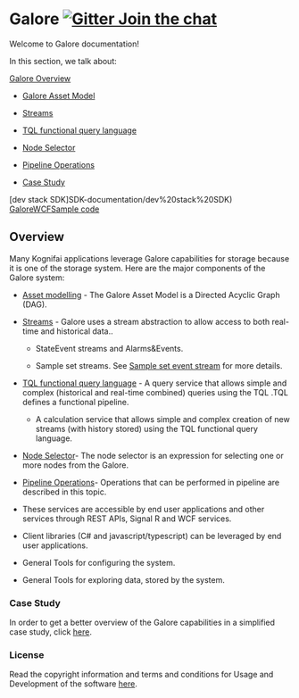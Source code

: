   
# Galore    [![Gitter Join the chat](https://badges.gitter.im/Join%20Chat.svg)](https://gitter.im/kognifai/Lobby)

Welcome to Galore documentation!

In this section, we talk about:

 [Galore Overview](#Overview)

  - [Galore Asset Model](SDK-documentation/TQL.md)

  - [Streams](SDK-documentation/streams.md)

  - [TQL functional query language](SDK-documentation/TQL%20Syntax.md)

  - [Node Selector](SDK-documentation/Node%20Selector.md)
 
  - [Pipeline Operations](SDK-documentation/Pipeline%20Operations.md)

  - [Case Study](SDK-documentation/casestudy.md)
  
[dev stack SDK]SDK-documentation/dev%20stack%20SDK)
[GaloreWCFSample code](GaloreWCFSample)

## Overview

Many Kognifai applications leverage Galore capabilities for storage because it is one of the storage system. Here are the major components of the Galore system:

  - [Asset modelling](SDK-documentation/TQL.md) - The Galore Asset Model is a Directed Acyclic Graph (DAG).
  
  - [Streams](SDK-documentation/streams.md) - Galore uses a stream abstraction to allow access to both real-time and historical data..

    -   StateEvent streams and Alarms&Events.

    -   Sample set streams. See [Sample set event stream](SDK-documentation/streams.md)    for more details.
    
-  [TQL functional query language](SDK-documentation/TQL%20Syntax.md) - A query service that allows simple and complex (historical and real-time combined) queries using the TQL .TQL defines a functional pipeline. 

   -   A calculation service that allows simple and complex creation of new streams (with  history stored) using the TQL functional query language.

- [Node Selector](SDK-documentation/Node%20Selector.md)- The node selector is an expression for selecting one or more nodes from the Galore.

 - [Pipeline Operations](SDK-documentation/Pipeline%20Operations.md)- Operations that can be performed in pipeline are described in this topic.
 
- These services are accessible by end user applications and other services through REST APIs, Signal R and WCF services.

-   Client libraries (C# and javascript/typescript) can be leveraged by end user applications.

-   General Tools for configuring the system.

-   General Tools for exploring data, stored by the system.
 

### Case Study
In order to get a better overview of the Galore capabilities in a simplified case study, click [here](SDK-documentation/casestudy.md).

### License
Read the copyright information and terms and conditions for Usage and Development of the software [here](https://github.com/kognifai/Kognifai/blob/master/License.md#copyright--year-kongsberg-digital-as).

